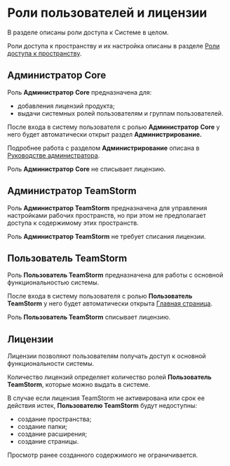 # Роли пользователей и лицензии

В разделе описаны роли доступа к Системе в целом.&#x20;

Роли доступа к пространству и их настройка описаны в разделе [Роли доступа к пространству](https://docs.teamstorm.io/rukovodstva/rukovodstvo-polzovatelya-teamstorm/rabota-s-prostranstvami/roli-dostupa-k-prostranstvu).

## Администратор Core

Роль **Администратор** **Core** предназначена для:

* добавления лицензий продукта;
* выдачи системных ролей пользователям и группам пользователей.

После входа в систему пользователя с ролью **Администратор** **Core** у него будет автоматически открыт раздел **Администрирование.**

Подробнее работа с разделом **Администрирование** описана в [Руководстве администратора](../../rukovodstvo-administratora-teamstorm-po-dobavleniyu-polzovatelei.md).

Роль **Администратор** **Core** не списывает лицензию.

## Администратор TeamStorm

Роль **Администратор TeamStorm** предназначена для управления настройками рабочих пространств, но при этом не предполагает доступа к содержимому этих пространств.&#x20;

Роль **Администратор TeamStorm** не требует списания лицензии.&#x20;

## Пользователь TeamStorm

Роль **Пользователь TeamStorm** предназначена для работы с основной функциональностью системы.

После входа в систему пользователя с ролью **Пользователь TeamStorm** у него будет автоматически открыта [Главная страница](https://docs.teamstorm.io/rukovodstva/rukovodstvo-polzovatelya-teamstorm/glavnaya-stranica).

Роль **Пользователь TeamStorm** списывает лицензию.&#x20;

## Лицензии

Лицензии позволяют пользователям получать доступ к основной функциональности системы.&#x20;

Количество лицензий определяет количество ролей **Пользователь TeamStorm**, которые можно выдать в системе.&#x20;

В случае если лицензия TeamStorm не активирована или срок ее действия истек, **Пользователю TeamStorm** будут недоступны:

* создание пространства;
* создание папки;
* создание расширения;
* создание страницы.&#x20;

Просмотр ранее созданного содержимого не ограничивается.&#x20;






